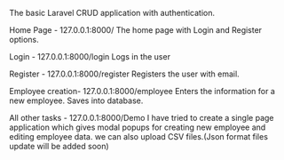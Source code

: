The basic Laravel CRUD application with authentication.

Home Page - 127.0.0.1:8000/
The home page with Login and Register options.

Login - 127.0.0.1:8000/login
Logs in the user

Register - 127.0.0.1:8000/register
Registers the user with email.

Employee creation- 127.0.0.1:8000/employee
Enters the information for a new employee. Saves into database.

All other tasks - 127.0.0.1:8000/Demo
I have tried to create a single page application which gives modal popups for creating new employee and editing employee data.
we can also upload CSV files.(Json format files update will be added soon)
